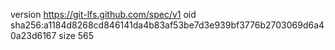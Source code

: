 version https://git-lfs.github.com/spec/v1
oid sha256:a1184d8268cd846141da4b83af53be7d3e939bf3776b2703069d6a40a23d6167
size 565

